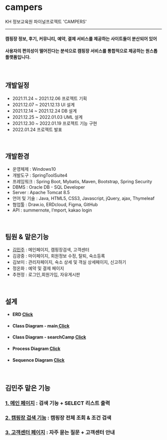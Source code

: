 # campers
KH 정보교육원 파이널프로젝트 'CAMPERS'
<hr>

#### 캠핑장 정보, 후기, 커뮤니티, 예약, 결제 서비스를 제공하는 사이트들이 분산되어 있어<br>
#### 사용자의 편의성이 떨어진다는 분석으로 캠핑장 서비스를 통합적으로 제공하는 원스톱 플랫폼입니다.
<br>

## 개발일정
- 2021.11.24 ~ 2021.12.06 프로젝트 기획<br>
- 2021.12.07 ~ 2021.12.13 UI 설계<br>
- 2021.12.14 ~ 2021.12.24 DB 설계<br>
- 2021.12.25 ~ 2022.01.03 UML 설계<br>
- 2021.12.30 ~ 2022.01.19 프로젝트 기능 구현<br>
- 2022.01.24 프로젝트 발표<br>
<br>

## 개발환경
- 운영체제 : Windows10
- 개발도구 : SpringToolSuite4
- 프레임워크 : Spring Boot, Mybatis, Maven, Bootstrap, Spring Security
- DBMS : Oracle DB - SQL Developer
- Server : Apache Tomcat 8.5
- 언어 및 기술 : Java, HTML5, CSS3, Javascript, jQuery, ajax, Thymeleaf
- 협업툴 : Draw.io, ERDcloud, Figma, GitHub
- API : summernote, I’mport, kakao login
<br>


## 팀원 & 맡은기능

- <a href="https://github.com/dooroojoo">김민주</a> : 메인페이지, 캠핑장검색, 고객센터
- 김광중 : 마이페이지, 회원정보 수정, 탈퇴, 숙소등록
- 김보미 : 관리자페이지, 숙소 상세 및 객실 상세페이지, 신고하기
- 정온화 : 예약 및 결제 페이지
- 추현정 : 로그인,회원가입, 자유게시판
<br>

## 설계 

- #### ERD <a href="https://github.com/dooroojoo/campers/src/main/resources/static/resources/images/search/erd2.png"> Click</a>
- #### Class Diagram - main<a href="https://github.com/dooroojoo/campers/src/main/resources/static/resources/images/search/class-main.png"> Click</a>
- #### Class Diagram - searchCamp <a href="https://github.com/dooroojoo/campers/src/main/resources/static/resources/images/search/search-main.png"> Click</a>
- #### Process Diagram <a href="https://github.com/dooroojoo/campers/src/main/resources/static/resources/images/search/process.png"> Click</a>
- #### Sequence Diagram <a href="https://github.com/dooroojoo/campers/src/main/resources/static/resources/images/search/sequence.png"> Click</a>

<br>

## 김민주 맡은 기능
### <a href="">1. 메인 페이지</a> : 검색 기능 + SELECT 리스트 출력
### <a href="">2. 캠핑장 검색 기능</a> : 캠핑장 전체 조회 & 조건 검색
### <a href="">3. 고객센터 페이지</a> : 자주 묻는 질문 + 고객센터 안내



